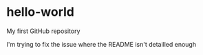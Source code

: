 hello-world
===========

My first GitHub repository

I'm trying to fix the issue where the README isn't detailled enough
